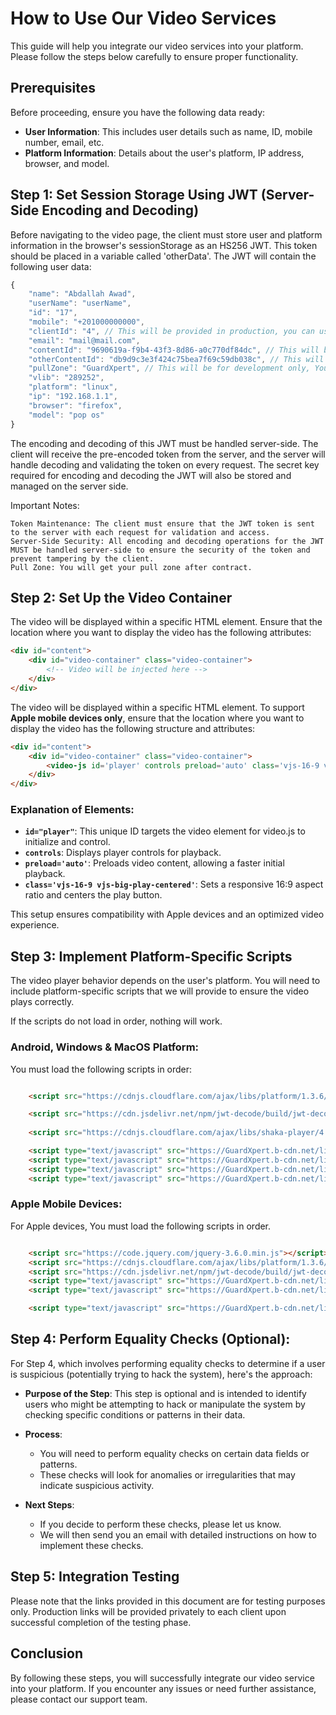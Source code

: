 # How to Use Our Video Services

This guide will help you integrate our video services into your platform. Please follow the steps below carefully to ensure proper functionality.

## Prerequisites

Before proceeding, ensure you have the following data ready:
- **User Information**: This includes user details such as name, ID, mobile number, email, etc.
- **Platform Information**: Details about the user's platform, IP address, browser, and model.

## Step 1: Set Session Storage Using JWT (Server-Side Encoding and Decoding)

Before navigating to the video page, the client must store user and platform information in the browser's sessionStorage as an HS256 JWT. This token should be placed in a variable called 'otherData'. The JWT will contain the following user data:

```javascript
{
    "name": "Abdallah Awad",
    "userName": "userName",
    "id": "17",
    "mobile": "+201000000000",
    "clientId": "4", // This will be provided in production, you can use dummy in it for now
    "email": "mail@mail.com",
    "contentId": "9690619a-f9b4-43f3-8d86-a0c770df84dc", // This will be the content ID for Apple
    "otherContentId": "db9d9c3e3f424c75bea7f69c59db038c", // This will be the content ID for other platforms
    "pullZone": "GuardXpert", // This will be for development only, You will get your pull zone after contract
    "vlib": "289252",
    "platform": "linux",
    "ip": "192.168.1.1",
    "browser": "firefox",
    "model": "pop os"
}
```

The encoding and decoding of this JWT must be handled server-side. The client will receive the pre-encoded token from the server, and the server will handle decoding and validating the token on every request. The secret key required for encoding and decoding the JWT will also be stored and managed on the server side.

Important Notes:

    Token Maintenance: The client must ensure that the JWT token is sent to the server with each request for validation and access.
    Server-Side Security: All encoding and decoding operations for the JWT MUST be handled server-side to ensure the security of the token and prevent tampering by the client.
    Pull Zone: You will get your pull zone after contract.

## Step 2: Set Up the Video Container

The video will be displayed within a specific HTML element. Ensure that the location where you want to display the video has the following attributes:

```html
<div id="content">
    <div id="video-container" class="video-container">
        <!-- Video will be injected here -->
    </div>
</div>
```


The video will be displayed within a specific HTML element. To support **Apple mobile devices only**, ensure that the location where you want to display the video has the following structure and attributes:

```html  
<div id="content">  
    <div id="video-container" class="video-container">  
        <video-js id='player' controls preload='auto' class='vjs-16-9 vjs-big-play-centered'></video-js>  
    </div>  
</div>
```

### **Explanation of Elements:**

* **`id="player"`**: This unique ID targets the video element for video.js to initialize and control.  
* **`controls`**: Displays player controls for playback.  
* **`preload='auto'`**: Preloads video content, allowing a faster initial playback.  
* **`class='vjs-16-9 vjs-big-play-centered'`**: Sets a responsive 16:9 aspect ratio and centers the play button.

This setup ensures compatibility with Apple devices and an optimized video experience.


## Step 3: Implement Platform-Specific Scripts

The video player behavior depends on the user's platform. You will need to include platform-specific scripts that we will provide to ensure the video plays correctly.

If the scripts do not load in order, nothing will work.

### Android, Windows & MacOS Platform:

You must load the following scripts in order:

```html

    <script src="https://cdnjs.cloudflare.com/ajax/libs/platform/1.3.6/platform.min.js"></script>

    <script src="https://cdn.jsdelivr.net/npm/jwt-decode/build/jwt-decode.min.js"></script>
            
    <script src="https://cdnjs.cloudflare.com/ajax/libs/shaka-player/4.0.0/shaka-player.compiled.js"></script>

    <script type="text/javascript" src="https://GuardXpert.b-cdn.net/libs/v0.5.1/other/ez.js" integrity="sha384-lPClooIouJZThzD1ncddY+FxV1XPSRoI5O4piYg5VL8EEqPPxkcDsqXD9t1uyH8/" crossorigin="anonymous"></script>
    <script type="text/javascript" src="https://GuardXpert.b-cdn.net/libs/v0.5.1/other/helper.js" integrity="sha384-QTeyqhwKjsHqokGEA0iRA44X/6wU56wMbiEUK23bsGy1rY3JJZHRzxU+8/pLWWiK" crossorigin="anonymous"></script>
    <script type="text/javascript" src="https://GuardXpert.b-cdn.net/libs/v0.5.1/other/shaka.js" integrity="sha384-lY3erxUPbUbKnpzh2rywG+FEAAR7AyoZ3zHKmqKNs1QeNax8kLzWNGTC0DFrkNl6" crossorigin="anonymous"></script>
    <script type="text/javascript" src="https://GuardXpert.b-cdn.net/libs/v0.5.1/other/event-listeners.js" integrity="sha384-fqkTmY7/dVFi0pDTZMKjJpTX6tTdSTFfdAo0RKGcKWbQwYyI94D11QeGNuf9iNdI" crossorigin="anonymous"></script>
```

###  Apple Mobile Devices:

For Apple devices, You must load the following scripts in order.

```html

    <script src="https://code.jquery.com/jquery-3.6.0.min.js"></script>
    <script src="https://cdnjs.cloudflare.com/ajax/libs/platform/1.3.6/platform.min.js"></script>
    <script src="https://cdn.jsdelivr.net/npm/jwt-decode/build/jwt-decode.min.js"></script>
    <script type="text/javascript" src="https://GuardXpert.b-cdn.net/libs/v0.5.1/apple/video.min.js" integrity="sha384-7WJd15qzjuxEd6cGsqMXUooY6KsQuT9lKEkD7sFJVQKpTh3I5MbGcoGoJEMzNZJf" crossorigin="anonymous"></script>
    <script type="text/javascript" src="https://GuardXpert.b-cdn.net/libs/v0.5.1/apple/videojs-contrib-eme.min.js" integrity="sha384-HIRjVqpYOdeAgk+qOZtSEwdW7jgRlTN7YDzNLKZKLKLc7rz+LHpcTh9tfQ9uqiKS" crossorigin="anonymous"></script>

    <script type="text/javascript" src="https://GuardXpert.b-cdn.net/libs/v0.5.1/apple/apple.js" integrity="sha384-DUe08ljBTE0ySGEZOQd6Efuzpy4hN7kWrx8daH2qVn51oKt7zUWC8JNuJQ8x7dHP" crossorigin="anonymous"></script>

```

## Step 4: Perform Equality Checks (Optional):

For Step 4, which involves performing equality checks to determine if a user is suspicious (potentially trying to hack the system), here's the approach:

- **Purpose of the Step**: This step is optional and is intended to identify users who might be attempting to hack or manipulate the system by checking specific conditions or patterns in their data.

- **Process**: 
    * You will need to perform equality checks on certain data fields or patterns.
    * These checks will look for anomalies or irregularities that may indicate suspicious activity.

- **Next Steps**:
    * If you decide to perform these checks, please let us know.
    * We will then send you an email with detailed instructions on how to implement these checks.

## Step 5: Integration Testing

Please note that the links provided in this document are for testing purposes only. Production links will be provided privately to each client upon successful completion of the testing phase.

## Conclusion

By following these steps, you will successfully integrate our video service into your platform. If you encounter any issues or need further assistance, please contact our support team.
